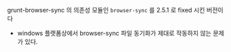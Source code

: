 grunt-browser-sync 의 의존성 모듈인 `browser-sync` 를 2.5.1 로 fixed 시킨 버전이다

- windows 플랫폼상에서 browser-sync 파일 동기화가 제대로 작동하지 않는 문제가 있다.